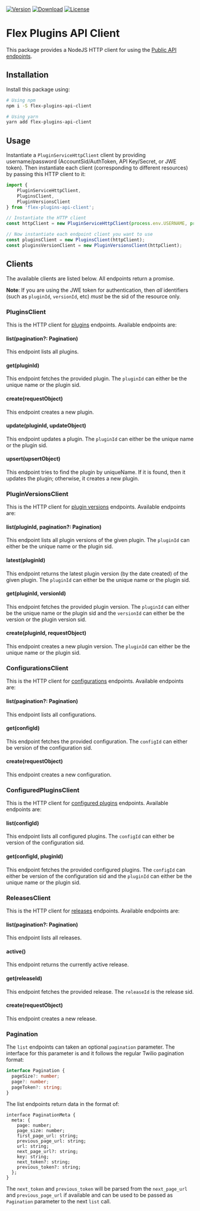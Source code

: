 [![Version](https://img.shields.io/npm/v/flex-plugins-api-client.svg?style=square)](https://www.npmjs.com/package/flex-plugins-api-client)
[![Download](https://img.shields.io/npm/dt/flex-plugins-api-client.svg?style=square)](https://www.npmjs.com/package/flex-plugins-api-client)
[![License](https://img.shields.io/npm/l/flex-plugins-api-client.svg?style=square)](../../LICENSE)

# Flex Plugins API Client

This package provides a NodeJS HTTP client for using the [Public API endpoints](https://www.twilio.com/docs/flex/plugins/api).

## Installation

Install this package using:

```bash
# Using npm
npm i -S flex-plugins-api-client

# Using yarn
yarn add flex-plugins-api-client
``` 

## Usage

Instantiate a `PluginServiceHttpClient` client by providing username/password (AccountSid/AuthToken, API Key/Secret, or JWE token). Then instantiate each client (corresponding to different resources) by passing this HTTP client to it:

```js
import {
    PluginServiceHttpClient,
    PluginsClient,
    PluginVersionsClient
} from 'flex-plugins-api-client';

// Instantiate the HTTP client
const httpClient = new PluginServiceHttpClient(process.env.USERNAME, process.env.PASSWORD);

// Now instantiate each endpoint client you want to use
const pluginsClient = new PluginsClient(httpClient);
const pluginsVersionClient = new PluginVersionsClient(httpClient);
```
## Clients

The available clients are listed below. All endpoints return a promise. 

**Note**: If you are using the JWE token for authentication, then _all_ identifiers (such as `pluginId`, `versionId`, etc) _must_ be the sid of the resource only.

### PluginsClient

This is the HTTP client for [plugins](https://www.twilio.com/docs/flex/plugins/api/plugin) endpoints. Available endpoints are:

#### list(pagination?: Pagination)

This endpoint lists all plugins. 

#### get(pluginId)

This endpoint fetches the provided plugin. The `pluginId` can either be the unique name or the plugin sid.

#### create(requestObject)

This endpoint creates a new plugin.

#### update(pluginId, updateObject)

This endpoint updates a plugin. The `pluginId` can either be the unique name or the plugin sid.

#### upsert(upsertObject)

This endpoint tries to find the plugin by uniqueName. If it is found, then it updates the plugin; otherwise, it creates a new plugin.

### PluginVersionsClient

This is the HTTP client for [plugin versions](https://www.twilio.com/docs/flex/plugins/api/plugin-version) endpoints. Available endpoints are:

#### list(pluginId, pagination?: Pagination)

This endpoint lists all plugin versions of the given plugin. The `pluginId` can either be the unique name or the plugin sid.

#### latest(pluginId)

This endpoint returns the latest plugin version (by the date created) of the given plugin. The `pluginId` can either be the unique name or the plugin sid.

#### get(pluginId, versionId)

This endpoint fetches the provided plugin version. The `pluginId` can either be the unique name or the plugin sid and the `versionId` can either be the version or the plugin version sid.

#### create(pluginId, requestObject)

This endpoint creates a new plugin version. The `pluginId` can either be the unique name or the plugin sid.

### ConfigurationsClient

This is the HTTP client for [configurations](https://www.twilio.com/docs/flex/plugins/api/plugin-configuration) endpoints. Available endpoints are:

#### list(pagination?: Pagination)

This endpoint lists all configurations.

#### get(configId)

This endpoint fetches the provided configuration. The `configId` can either be version of the configuration sid.

#### create(requestObject)

This endpoint creates a new configuration.

### ConfiguredPluginsClient

This is the HTTP client for [configured plugins](https://www.twilio.com/docs/flex/plugins/api/plugin-configuration) endpoints. Available endpoints are:

#### list(configId)

This endpoint lists all configured plugins. The `configId` can either be version of the configuration sid.

#### get(configId, pluginId)

This endpoint fetches the provided configured plugins. The `configId` can either be version of the configuration sid and the `pluginId` can either be the unique name or the plugin sid.

### ReleasesClient

This is the HTTP client for [releases](https://www.twilio.com/docs/flex/plugins/api/release) endpoints. Available endpoints are:

#### list(pagination?: Pagination)

This endpoint lists all releases.

#### active()

This endpoint returns the currently active release.

#### get(releaseId)

This endpoint fetches the provided release. The `releaseId` is the release sid.

#### create(requestObject)

This endpoint creates a new release.

### Pagination

The `list` endpoints can taken an optional `pagination` parameter. The interface for this parameter is and it follows the regular Twilio pagination format:

```ts
interface Pagination {
  pageSize?: number;
  page?: number;
  pageToken?: string;
}
```

The list endpoints return data in the format of:

```
interface PaginationMeta {
  meta: {
    page: number;
    page_size: number;
    first_page_url: string;
    previous_page_url: string;
    url: string;
    next_page_url?: string;
    key: string;
    next_token?: string;
    previous_token?: string;
  };
}
``` 

The `next_token` and `previous_token` will be parsed from the `next_page_url` and `previous_page_url` if available and can be used to be passed as `Pagination` parameter to the next `list` call.
